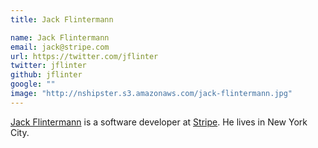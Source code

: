 ```yaml
---
title: Jack Flintermann

name: Jack Flintermann
email: jack@stripe.com
url: https://twitter.com/jflinter
twitter: jflinter
github: jflinter
google: ""
image: "http://nshipster.s3.amazonaws.com/jack-flintermann.jpg"
---
```


[Jack Flintermann](https://twitter.com/jflinter) is a software developer at [Stripe](https://stripe.com/). He lives in New York City.
